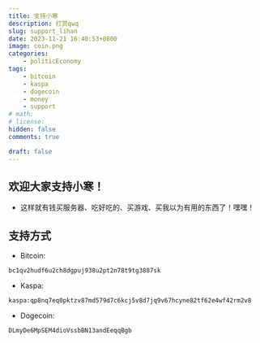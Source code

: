 ```yaml
---
title: 支持小寒
description: 打赏qwq
slug: support_lihan
date: 2023-11-21 16:40:53+0800
image: coin.png
categories:
    - politicEconomy
tags:
    - bitcoin
    - kaspa
    - dogecoin
    - money
    - support
# math: 
# license: 
hidden: false
comments: true

draft: false
---
```


## 欢迎大家支持小寒！

- 这样就有钱买服务器、吃好吃的、买游戏、买我以为有用的东西了！嘿嘿！

## 支持方式

- Bitcoin:

```
bc1qv2hudf6u2ch8dgpuj938u2pt2n78t9tg3887sk
```


- Kaspa:

```
kaspa:qp8nq7eq0pktzv87md579d7c6kcj5v8d7jq9v67hcyne82tf62e4wf42rm2v8
```

- Dogecoin:

```
DLmyDe6MpSEM4dioVssbBN13andEeqqBgb
```
